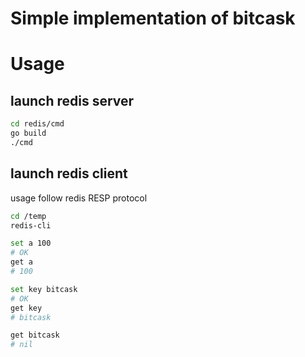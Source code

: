 # Simple implementation of bitcask



# Usage

## launch redis server

```bash
cd redis/cmd
go build
./cmd
```

## launch redis client

usage follow redis RESP protocol

```bash
cd /temp
redis-cli

set a 100
# OK
get a
# 100

set key bitcask
# OK
get key
# bitcask

get bitcask
# nil
```